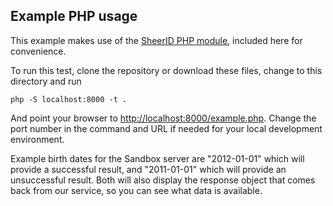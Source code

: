 Example PHP usage
-----------------

This example makes use of the [SheerID PHP module](http://github.com/sheerid/sheerid-php), included here for convenience.

To run this test, clone the repository or download these files, change to this directory and run

    php -S localhost:8000 -t .

And point your browser to [http://localhost:8000/example.php](http://localhost:8000/example.php). Change the port number in the command and URL if needed for your local development environment.

Example birth dates for the Sandbox server are "2012-01-01" which will provide a successful result, and "2011-01-01" which will provide an unsuccessful result. Both will also display the response object that comes back from our service, so you can see what data is available.